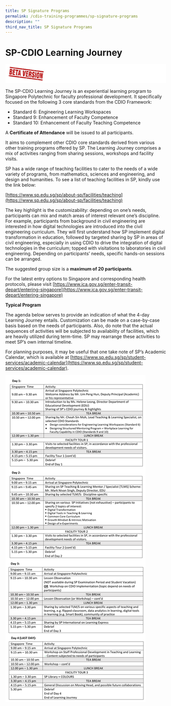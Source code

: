 ```yaml
---
title: SP Signature Programs
permalink: /cdio-training-programmes/sp-signature-programs
description: ""
third_nav_title: SP Signature Programs
---
```

# SP-CDIO Learning Journey

![](/images/beta-version.jpg)

The SP-CDIO Learning Journey is an experiential learning program to Singapore Polytechnic for faculty professional development.  It specifically focused on the following 3 core standards from the CDIO Framework:

* Standard 6: Engineering Learning Workspaces
* Standard 9: Enhancement of Faculty Competence
* Standard 10: Enhancement of Faculty Teaching Competence

A **Certificate of Attendance** will be issued to all participants.

It aims to complement other CDIO core standards derived from various other training programs offered by SP. The Learning Journey comprises a mix of activities ranging from sharing sessions, workshops and facility visits.

SP has a wide range of teaching facilities to cater to the needs of a wide variety of programs, from mathematics, sciences and engineering, and design and humanities. To see a list of teaching facilities in SP, kindly use the link below:

[https://www.sp.edu.sg/sp/about-sp/facilities/teaching](https://www.sp.edu.sg/sp/about-sp/facilities/teaching)

The key highlight is the customizability: depending on one’s needs, participants can mix and match areas of interest relevant one’s discipline. For example, participants from background in civil engineering are interested in how digital technologies are introduced into the civil engineering curriculum. They will first understand how SP implement digital transformation in education, followed by targeted sharing by SP in areas of civil engineering, especially in using CDIO to drive the integration of digital technologies in the curriculum; topped with visitations to laboratories in civil engineering. Depending on participants’ needs, specific hands-on sessions can be arranged.

The suggested group size is a **maximum of 20 participants**.

For the latest entry options to Singapore and corresponding health protocols, please visit [https://www.ica.gov.sg/enter-transit-depart/entering-singapore](https://www.ica.gov.sg/enter-transit-depart/entering-singapore)

**Typical Program**

The agenda below serves to provide an indication of what the 4-day Learning Journey entails. Customization can be made on a case-by-case basis based on the needs of participants. Also, do note that the actual sequences of activities will be subjected to availability of facilities, which are heavily utilized during term-time. SP may rearrange these activities to meet SP’s own internal timeline.

For planning purposes, it may be useful that one take note of SP’s Academic Calendar, which is available at [https://www.sp.edu.sg/sp/student-services/academic-calendar](https://www.sp.edu.sg/sp/student-services/academic-calendar).

![](/images/sp-signature-programmes.png)